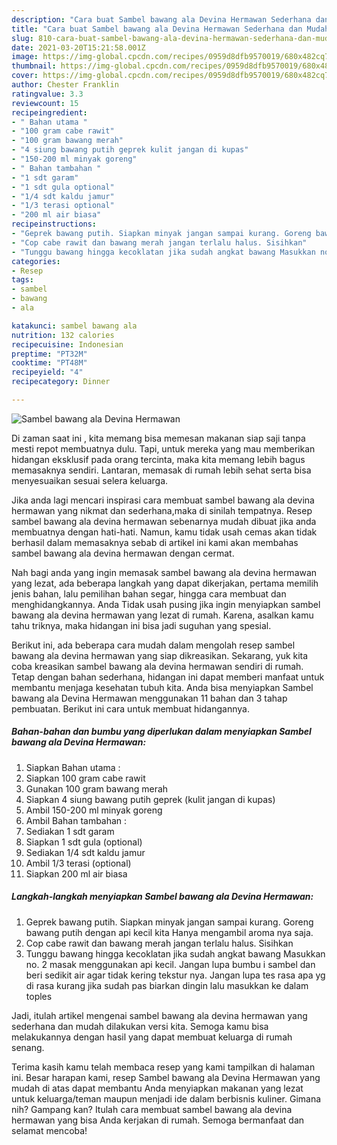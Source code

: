 ```yaml
---
description: "Cara buat Sambel bawang ala Devina Hermawan Sederhana dan Mudah Dibuat"
title: "Cara buat Sambel bawang ala Devina Hermawan Sederhana dan Mudah Dibuat"
slug: 810-cara-buat-sambel-bawang-ala-devina-hermawan-sederhana-dan-mudah-dibuat
date: 2021-03-20T15:21:58.001Z
image: https://img-global.cpcdn.com/recipes/0959d8dfb9570019/680x482cq70/sambel-bawang-ala-devina-hermawan-foto-resep-utama.jpg
thumbnail: https://img-global.cpcdn.com/recipes/0959d8dfb9570019/680x482cq70/sambel-bawang-ala-devina-hermawan-foto-resep-utama.jpg
cover: https://img-global.cpcdn.com/recipes/0959d8dfb9570019/680x482cq70/sambel-bawang-ala-devina-hermawan-foto-resep-utama.jpg
author: Chester Franklin
ratingvalue: 3.3
reviewcount: 15
recipeingredient:
- " Bahan utama "
- "100 gram cabe rawit"
- "100 gram bawang merah"
- "4 siung bawang putih geprek kulit jangan di kupas"
- "150-200 ml minyak goreng"
- " Bahan tambahan "
- "1 sdt garam"
- "1 sdt gula optional"
- "1/4 sdt kaldu jamur"
- "1/3 terasi optional"
- "200 ml air biasa"
recipeinstructions:
- "Geprek bawang putih. Siapkan minyak jangan sampai kurang. Goreng bawang putih dengan api kecil kita Hanya mengambil aroma nya saja."
- "Cop cabe rawit dan bawang merah jangan terlalu halus. Sisihkan"
- "Tunggu bawang hingga kecoklatan jika sudah angkat bawang Masukkan no. 2 masak menggunakan api kecil. Jangan lupa bumbu i sambel dan beri sedikit air agar tidak kering tekstur nya. Jangan lupa tes rasa apa yg di rasa kurang jika sudah pas biarkan dingin lalu masukkan ke dalam toples"
categories:
- Resep
tags:
- sambel
- bawang
- ala

katakunci: sambel bawang ala 
nutrition: 132 calories
recipecuisine: Indonesian
preptime: "PT32M"
cooktime: "PT48M"
recipeyield: "4"
recipecategory: Dinner

---
```



![Sambel bawang ala Devina Hermawan](https://img-global.cpcdn.com/recipes/0959d8dfb9570019/680x482cq70/sambel-bawang-ala-devina-hermawan-foto-resep-utama.jpg)

Di zaman  saat ini , kita memang bisa memesan makanan siap saji tanpa mesti repot membuatnya dulu. Tapi, untuk mereka yang mau memberikan hidangan eksklusif pada orang tercinta, maka kita memang lebih bagus memasaknya sendiri. Lantaran, memasak di rumah lebih sehat serta bisa menyesuaikan sesuai selera keluarga.

Jika anda lagi mencari inspirasi cara membuat sambel bawang ala devina hermawan yang nikmat dan sederhana,maka di sinilah tempatnya. Resep sambel bawang ala devina hermawan  sebenarnya mudah dibuat jika anda membuatnya dengan hati-hati. Namun, kamu tidak usah cemas akan tidak berhasil dalam memasaknya 
sebab di artikel ini kami akan membahas sambel bawang ala devina hermawan dengan cermat.  



Nah bagi anda yang ingin memasak sambel bawang ala devina hermawan yang lezat, ada beberapa langkah yang dapat dikerjakan, pertama memilih jenis bahan, lalu pemilihan bahan segar, hingga cara membuat dan menghidangkannya. Anda Tidak usah pusing jika ingin menyiapkan sambel bawang ala devina hermawan yang lezat di rumah. Karena, asalkan kamu  tahu triknya, maka hidangan ini bisa jadi suguhan yang spesial.

Berikut ini, ada beberapa cara mudah dalam mengolah resep sambel bawang ala devina hermawan yang siap dikreasikan. Sekarang, yuk kita coba kreasikan sambel bawang ala devina hermawan sendiri di rumah. Tetap dengan bahan sederhana, hidangan ini dapat memberi manfaat untuk membantu menjaga kesehatan tubuh kita. Anda bisa menyiapkan Sambel bawang ala Devina Hermawan menggunakan 11 bahan dan 3 tahap pembuatan. Berikut ini cara untuk membuat hidangannya.

<!--inarticleads1-->

##### Bahan-bahan dan bumbu yang diperlukan dalam menyiapkan Sambel bawang ala Devina Hermawan:

1. Siapkan  Bahan utama :
1. Siapkan 100 gram cabe rawit
1. Gunakan 100 gram bawang merah
1. Siapkan 4 siung bawang putih geprek (kulit jangan di kupas)
1. Ambil 150-200 ml minyak goreng
1. Ambil  Bahan tambahan :
1. Sediakan 1 sdt garam
1. Siapkan 1 sdt gula (optional)
1. Sediakan 1/4 sdt kaldu jamur
1. Ambil 1/3 terasi (optional)
1. Siapkan 200 ml air biasa




<!--inarticleads2-->

##### Langkah-langkah menyiapkan Sambel bawang ala Devina Hermawan:

1. Geprek bawang putih. Siapkan minyak jangan sampai kurang. Goreng bawang putih dengan api kecil kita Hanya mengambil aroma nya saja.
1. Cop cabe rawit dan bawang merah jangan terlalu halus. Sisihkan
1. Tunggu bawang hingga kecoklatan jika sudah angkat bawang Masukkan no. 2 masak menggunakan api kecil. Jangan lupa bumbu i sambel dan beri sedikit air agar tidak kering tekstur nya. Jangan lupa tes rasa apa yg di rasa kurang jika sudah pas biarkan dingin lalu masukkan ke dalam toples




Jadi, itulah artikel mengenai  sambel bawang ala devina hermawan  yang sederhana dan mudah dilakukan versi kita. Semoga kamu bisa melakukannya dengan hasil yang dapat membuat keluarga di rumah senang. 

Terima kasih kamu telah membaca resep yang kami tampilkan di halaman ini. Besar harapan kami, resep  Sambel bawang ala Devina Hermawan yang mudah di atas dapat membantu Anda menyiapkan makanan yang lezat untuk keluarga/teman maupun menjadi ide dalam berbisnis kuliner. Gimana nih? Gampang kan? Itulah cara membuat sambel bawang ala devina hermawan yang bisa Anda kerjakan di rumah. Semoga bermanfaat dan selamat mencoba!

